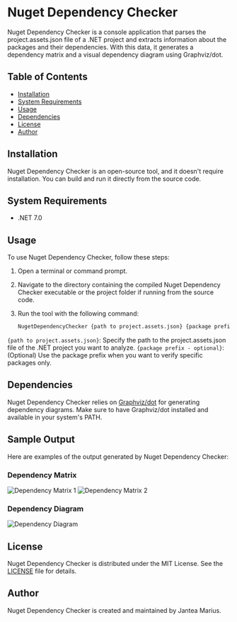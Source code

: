 # Nuget Dependency Checker

Nuget Dependency Checker is a console application that parses the project.assets.json file of a .NET project and extracts information about the packages and their dependencies. With this data, it generates a dependency matrix and a visual dependency diagram using Graphviz/dot.

## Table of Contents

- [Installation](#installation)
- [System Requirements](#system-requirements)
- [Usage](#usage)
- [Dependencies](#dependencies)
- [License](#license)
- [Author](#author)

## Installation

Nuget Dependency Checker is an open-source tool, and it doesn't require installation. You can build and run it directly from the source code.

## System Requirements

- .NET 7.0

## Usage

To use Nuget Dependency Checker, follow these steps:

1. Open a terminal or command prompt.

2. Navigate to the directory containing the compiled Nuget Dependency Checker executable or the project folder if running from the source code.

3. Run the tool with the following command:

   ```bash
   NugetDependencyChecker {path to project.assets.json} {package prefix - optional}
   
  `{path to project.assets.json}`: Specify the path to the project.assets.json file of the .NET project you want to analyze.
`{package prefix - optional}`: (Optional) Use the package prefix when you want to verify specific packages only.

## Dependencies

Nuget Dependency Checker relies on [Graphviz/dot](https://graphviz.org/download/) for generating dependency diagrams. Make sure to have Graphviz/dot installed and available in your system's PATH.

## Sample Output

Here are examples of the output generated by Nuget Dependency Checker:

### Dependency Matrix

![Dependency Matrix 1](https://lh3.googleusercontent.com/pw/ADCreHfaIaMigZGVmoFpFIC5Wf5LHdwUe2CJGps6bRDeiJr3AxyqG_SQv3PwNuDLH3No4XZkp4xFZ1O_gFrS2vkDwd83QuUyXTexuxjgy43-55Z1diqCijE146Vtr1pqlSDIx3AXqI1NIaXiikoaDDTzzUGlUQ=w1595-h384-s-no-gm?authuser=0R)
![Dependency Matrix 2](https://lh3.googleusercontent.com/pw/ADCreHeKHpTCjUOWf8O1Qc4WrpuA4a7I6PsvKVxUZoROF-7n714kz-nzv4U74Ef9qT3uyfq0I3vOAgH7ffm8i5PxCPMlLx1T19nKoPA1qePPLGJoXVwDV7z0jjE-TA9-7e64FAGbXgVg_Db2fC0p7QsDL3mcXA=w1578-h414-s-no-gm?authuser=0)

### Dependency Diagram

![Dependency Diagram](https://lh3.googleusercontent.com/pw/ADCreHd8h8v4XvjC5nZ_htDA1TIw6_p8nTnanU94pGi8Ye1NOX7pn6PK4PGoAMNP8BlNj4GO8sUkCA2aHtjBE7FfDhZL8TkeGWj0T8FKTX_blF_CFDDxyxoD=w2400)


## License

Nuget Dependency Checker is distributed under the MIT License. See the [LICENSE](LICENSE) file for details.

## Author

Nuget Dependency Checker is created and maintained by Jantea Marius.
